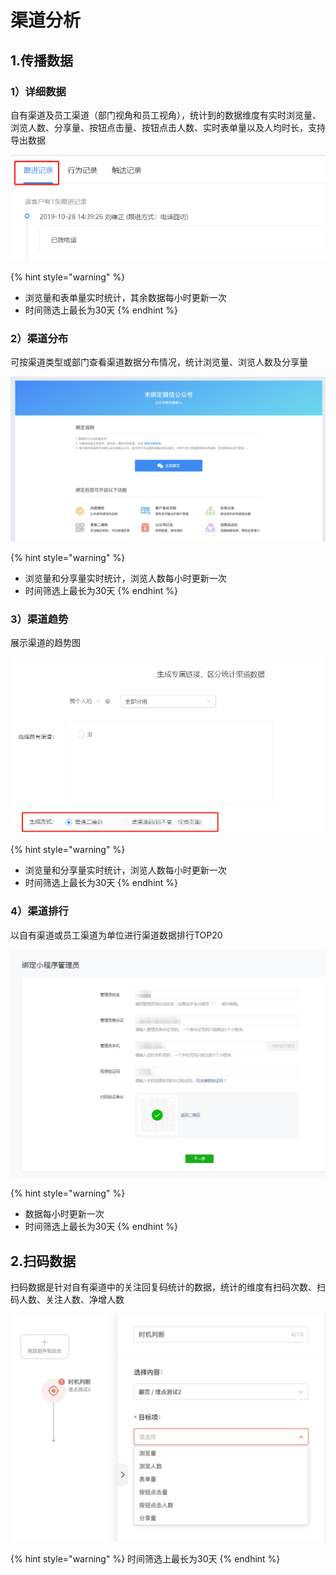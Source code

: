 # 渠道分析

## 1.传播数据

### 1）详细数据

自有渠道及员工渠道（部门视角和员工视角），统计到的数据维度有实时浏览量、浏览人数、分享量、按钮点击量、按钮点击人数、实时表单量以及人均时长，支持导出数据

![](../.gitbook/assets/image%20%28241%29.png)

{% hint style="warning" %}
* 浏览量和表单量实时统计，其余数据每小时更新一次
* 时间筛选上最长为30天
{% endhint %}

### 2）渠道分布

可按渠道类型或部门查看渠道数据分布情况，统计浏览量、浏览人数及分享量

![](../.gitbook/assets/image%20%28283%29.png)

{% hint style="warning" %}
* 浏览量和分享量实时统计，浏览人数每小时更新一次
* 时间筛选上最长为30天
{% endhint %}

### 3）渠道趋势

展示渠道的趋势图

![](../.gitbook/assets/image%20%2840%29.png)

{% hint style="warning" %}
* 浏览量和分享量实时统计，浏览人数每小时更新一次
* 时间筛选上最长为30天
{% endhint %}

### 4）渠道排行

以自有渠道或员工渠道为单位进行渠道数据排行TOP20

![](../.gitbook/assets/image%20%28155%29.png)

{% hint style="warning" %}
* 数据每小时更新一次
* 时间筛选上最长为30天
{% endhint %}

## 2.扫码数据 <a id="chuan-bo-shu-ju"></a>

扫码数据是针对自有渠道中的关注回复码统计的数据，统计的维度有扫码次数、扫码人数、关注人数、净增人数

![](../.gitbook/assets/image%20%28236%29.png)

{% hint style="warning" %}
时间筛选上最长为30天
{% endhint %}

